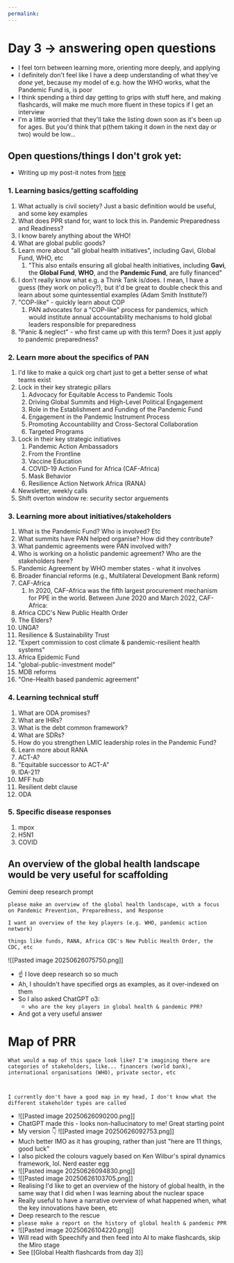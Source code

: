 ```yaml
---
permalink: 
---
```


# Day 3 → answering open questions
- I feel torn between learning more, orienting more deeply, and applying
- I definitely don't feel like I have a deep understanding of what they've *done* yet, because my model of e.g. how the WHO works, what the Pandemic Fund is, is poor
- I think spending a third day getting to grips with stuff here, and making flashcards, will make me much more fluent in these topics if I get an interview
- I'm a little worried that they'll take the listing down soon as it's been up for ages. But you'd think that p(them taking it down in the next day or two) would be low...

## Open questions/things I don't grok yet:
- Writing up my post-it notes from [here](https://docs.google.com/presentation/d/15rrsNpgGta1bJhfBIRhKg3DPcdUPFfWS-ugrwBg06F8/edit?slide=id.g36292da8d7e_0_178#slide=id.g36292da8d7e_0_178)
### 1. Learning basics/getting scaffolding
1. What actually is civil society? Just a basic definition would be useful, and some key examples
2. What does PPR stand for, want to lock this in. Pandemic Preparedness and Readiness?
3. I know barely anything about the WHO!
4. What are global public goods?
5. Learn more about "all global health initiatives", including Gavi, Global Fund, WHO, etc
	1. "This also entails ensuring all global health initiatives, including **Gavi**, the **Global Fund**, **WHO**, and the **Pandemic Fund**, are fully financed"
6. I don't really know what e.g. a Think Tank is/does. I mean, I have a guess (they work on policy?), but it'd be great to double check this and learn about some quintessential examples (Adam Smith Institute?)
7. "COP-like" - quickly learn about COP
	1. PAN advocates for a "COP-like" process for pandemics, which would institute annual accountability mechanisms to hold global leaders responsible for preparedness
8. "Panic & neglect" - who first came up with this term? Does it just apply to pandemic preparedness?
### 2. Learn more about the specifics of PAN
1. I'd like to make a quick org chart just to get a better sense of what teams exist
2. Lock in their key strategic pillars
	1. Advocacy for Equitable Access to Pandemic Tools
	2. Driving Global Summits and High-Level Political Engagement
	3. Role in the Establishment and Funding of the Pandemic Fund
	4. Engagement in the Pandemic Instrument Process
	5. Promoting Accountability and Cross-Sectoral Collaboration
	6. Targeted Programs
3. Lock in their key strategic initiatives
	1. Pandemic Action Ambassadors
	2. From the Frontline
	3. Vaccine Education
	4. COVID-19 Action Fund for Africa (CAF-Africa)
	5. Mask Behavior
	6. Resilience Action Network Africa (RANA)
4. Newsletter, weekly calls
5. Shift overton window re: security sector arguements
### 3. Learning more about initiatives/stakeholders
1. What is the Pandemic Fund? Who is involved? Etc
2. What summits have PAN helped organise? How did they contribute?
3. What pandemic agreements were PAN involved with?
4. Who is working on a holistic pandemic agreement? Who are the stakeholders here?
5. Pandemic Agreement by WHO member states - what it involves
6. Broader financial reforms (e.g., Multilateral Development Bank reform)
7. CAF-Africa
	1. In 2020, CAF-Africa was the fifth largest procurement mechanism for PPE in the world. Between June 2020 and March 2022, CAF-Africa:
8. Africa CDC's New Public Health Order
9. The Elders? 
10. UNGA?
11. Resilience & Sustainability Trust
12. "Expert commission to cost climate & pandemic-resilient health systems"
13. Africa Epidemic Fund
14. "global-public-investment model"
15. MDB reforms
16. "One-Health based pandemic agreement"
### 4. Learning technical stuff 
1. What are ODA promises?
2. What are IHRs?
3. What is the debt common framework?
4. What are SDRs?
5. How do you strengthen LMIC leadership roles in the Pandemic Fund?
6. Learn more about RANA
7. ACT-A?
8. "Equitable successor to ACT-A"
9. IDA-21?
10. MFF hub
11. Resilient debt clause
12. ODA
### 5. Specific disease responses
1. mpox
2. H5N1
3. COVID
## An overview of the global health landscape would be very useful for scaffolding

Gemini deep research prompt

```
please make an overview of the global health landscape, with a focus on Pandemic Prevention, Preparedness, and Response

I want an overview of the key players (e.g. WHO, pandemic action network)

things like funds, RANA, Africa CDC's New Public Health Order, the CDC, etc
```

![[Pasted image 20250626075750.png]]
- ☝️ I love deep research so so much
- Ah, I shouldn't have specified orgs as examples, as it over-indexed on them 
- So I also asked ChatGPT o3:
	- `who are the key players in global health & pandemic PPR?` 
- And got a very useful answer
# Map of PRR
```
What would a map of this space look like? I'm imagining there are categories of stakeholders, like... financers (world bank), international organisations (WHO), private sector, etc

  

I currently don't have a good map in my head, I don't know what the different stakeholder types are called
```

- ![[Pasted image 20250626090200.png]]
- ChatGPT made this - looks non-hallucinatory to me! Great starting point
- My version 👇
![[Pasted image 20250626092753.png]]
- Much better IMO as it has grouping, rather than just "here are 11 things, good luck" 
- I also picked the colours vaguely based on Ken Wilbur's spiral dynamics framework, lol. Nerd easter egg
- ![[Pasted image 20250626094830.png]]
- ![[Pasted image 20250626103705.png]]
- Realising I'd like to get an overview of the history of global health, in the same way that I did when I was learning about the nuclear space
- Really useful to have a narrative overview of what happened when, what the key innovations have been, etc
- Deep research to the rescue
- `please make a report on the history of global health & pandemic PPR`
- ![[Pasted image 20250626104220.png]]
- Will read with Speechify and then feed into AI to make flashcards, skip the Miro stage
- See [[Global Health flashcards from day 3]]
